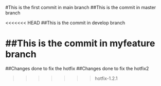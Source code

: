 #This is the first commit in main branch
##This is the commit in master branch

<<<<<<< HEAD
##This is the commit in develop branch

##This is the commit in myfeature branch
=======
##Changes done to fix the hotfix
##Changes done to fix the hotfix2
>>>>>>> hotfix-1.2.1
